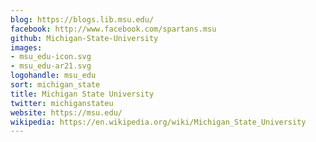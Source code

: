 ```yaml
---
blog: https://blogs.lib.msu.edu/
facebook: http://www.facebook.com/spartans.msu
github: Michigan-State-University
images:
- msu_edu-icon.svg
- msu_edu-ar21.svg
logohandle: msu_edu
sort: michigan_state
title: Michigan State University
twitter: michiganstateu
website: https://msu.edu/
wikipedia: https://en.wikipedia.org/wiki/Michigan_State_University
---
```

